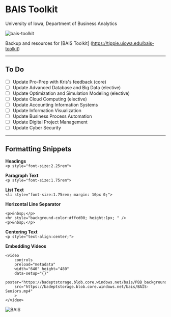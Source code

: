 # BAIS Toolkit
University of Iowa, Department of Business Analytics

![bais-toolkit](https://img.shields.io/badge/LibGuides-BAIS%20Toolkit-%23ffcd00)

Backup and resources for [BAIS Toolkit] (https://tippie.uiowa.edu/bais-toolkit)

---

## To Do

- [ ] Update Pro-Prep with Kris's feedback (core)
- [ ] Update Advanced Database and Big Data (elective)
- [ ] Update Optimization and Simulation Modeling (elective)
- [ ] Update Cloud Computing (elective)
- [ ] Update Accounting Information Systems
- [ ] Update Information Visualization
- [ ] Update Business Process Automation
- [ ] Update Digital Project Management
- [ ] Update Cyber Security

---

## Formatting Snippets

**Headings**  
```<p style="font-size:2.25rem">```

**Paragraph Text**  
```<p style="font-size:1.75rem">```

**List Text**  
```<li style="font-size:1.75rem; margin: 10px 0;">```

**Horizontal Line Separator**
```
<p>&nbsp;</p>
<hr style="background-color:#ffcd00; height:1px; " />
<p>&nbsp;</p>
```

**Centering Text**  
```<p style="text-align:center;">```

**Embedding Videos**  
```
<video 
    controls
    preload="metadata" 
    width="640" height="480"
    data-setup="{}"
    poster="https://badeptstorage.blob.core.windows.net/bais/PBB_backgroundBAISS.jpg"
    src="https://badeptstorage.blob.core.windows.net/bais/BAIS-Seniors.mp4"
    >
</video>
```

![BAIS](bais.jpg)